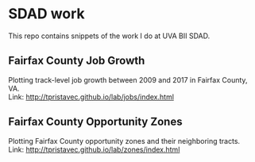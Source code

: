 # SDAD work
This repo contains snippets of the work I do at UVA BII SDAD.

## Fairfax County Job Growth
Plotting track-level job growth between 2009 and 2017 in Fairfax County, VA. <br>
Link: http://tpristavec.github.io/lab/jobs/index.html

## Fairfax County Opportunity Zones
Plotting Fairfax County opportunity zones and their neighboring tracts. <br>
Link: http://tpristavec.github.io/lab/zones/index.html
